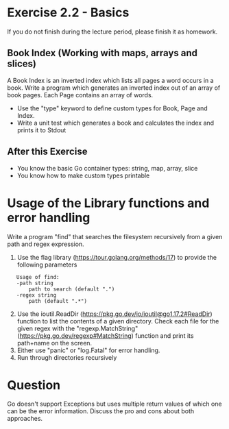 # Exercise 2.2 - Basics

If you do not finish during the lecture period, please finish it as homework.

## Book Index (Working with maps, arrays and slices)

A Book Index is an inverted index which lists all pages a word occurs in a book.
Write a program which generates an inverted index out of an array of book pages.
Each Page contains an array of words.

- Use the "type" keyword to define custom types for Book, Page and Index. 
- Write a unit test which generates a book and calculates the index and prints it to Stdout

## After this Exercise
- You know the basic Go container types: string, map, array, slice
- You know how to make custom types printable

# Usage of the Library functions and error handling
Write a program "find" that searches the filesystem recursively from a given path and regex expression. 

1. Use the flag library (https://tour.golang.org/methods/17) to provide the following parameters 
```
   Usage of find:
   -path string
       path to search (default ".")
   -regex string
       path (default ".*")
```
2. Use the ioutil.ReadDir (https://pkg.go.dev/io/ioutil@go1.17.2#ReadDir) function to list the contents of a given directory. Check each file for the given regex with the 
   "regexp.MatchString" (https://pkg.go.dev/regexp#MatchString) function and print its path+name on the screen.
3. Either use "panic" or "log.Fatal" for error handling.
4. Run through directories recursively
 
# Question
Go doesn't support Exceptions but uses multiple return values of which one can be the error information.
Discuss the pro and cons about both approaches.
